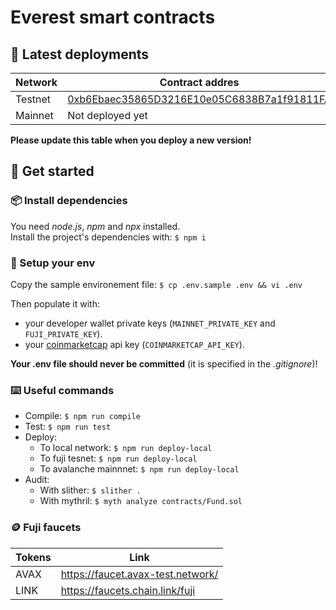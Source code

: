 # Everest smart contracts

## 🔗 Latest deployments
| Network  | Contract addres |
| ---------| --------------------- |
| Testnet  | [0xb6Ebaec35865D3216E10e05C6838B7a1f91811FA](https://testnet.snowtrace.io/address/0xb6Ebaec35865D3216E10e05C6838B7a1f91811FA) |
| Mainnet  | Not deployed yet |

**Please update this table when you deploy a new version!**

## 📌 Get started

### 📦 Install dependencies
You need *node.js*, *npm* and *npx* installed.\
Install the project's dependencies with: `$ npm i`

### 🔧 Setup your env
Copy the sample environement file: `$ cp .env.sample .env && vi .env`

Then populate it with:
- your developer wallet private keys (`MAINNET_PRIVATE_KEY` and `FUJI_PRIVATE_KEY`).
- your [coinmarketcap](https://coinmarketcap.com/api/) api key (`COINMARKETCAP_API_KEY`).

**Your .env file should never be committed** (it is specified in the *.gitignore*)!

### ⌨️ Useful commands

- Compile: `$ npm run compile`
- Test: `$ npm run test`
- Deploy:
    - To local network: `$ npm run deploy-local`  
    - To fuji tesnet: `$ npm run deploy-local`  
    - To avalanche mainnnet: `$ npm run deploy-local`  
- Audit:
    - With slither: `$ slither .`
    - With mythril: `$ myth analyze contracts/Fund.sol`

### 🪙 Fuji faucets

| Tokens | Link |
| ------ | ---- |
| AVAX | https://faucet.avax-test.network/ |
| LINK | https://faucets.chain.link/fuji |
